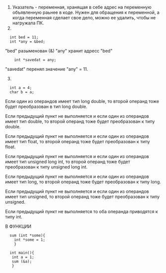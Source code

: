 1. Указатель - переменная, хранящая в себе адрес на переменную объявленную раьнее в коде.
   Нужен для обращения к переменной, а когда переменная сделает свое дело, можно ее удалить, чтобы не нагружала ПК.
2.

      int bed = 11;
      int *any = &bed;
      
        
"bed" разыменован (&)
"any" хранит адресс "bed"
  
        int *savedat = any;
        
   "savedat" перенял значение "any" = 11.
   
   3.
   
      int a = 4;
      char b = a;
   
Если один из операндов имеет тип long double, то второй операнд тоже будет преобразован в тип long double.

Если предыдущий пункт не выполняется и если один из операндов имеет тип double, то второй операнд тоже будет преобразован к типу double.

Если предыдущий пункт не выполняется и если один из операндов имеет тип float, то второй операнд тоже будет преобразован к типу float.

Если предыдущий пункт не выполняется и если один из операндов имеет тип unsigned long int, то второй операнд тоже будет преобразован к типу unsigned long int.

Если предыдущий пункт не выполняется и если один из операндов имеет тип long, то второй операнд тоже будет преобразован к типу long.

Если предыдущий пункт не выполняется и если один из операндов имеет тип unsigned, то второй операнд тоже будет преобразован к типу unsigned.

Если предыдущий пункт не выполняется то оба операнда приводятся к типу int.
        
В ФУНКЦИИ
        
      sum (int *some){
        int *some = 1;
        }
        
      int main(){
       int a = 1;
       sum (&a);
       }
    
